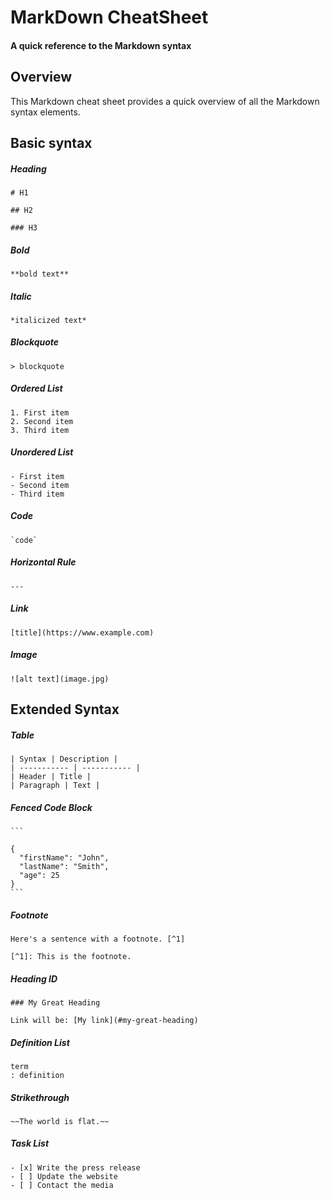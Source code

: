 # MarkDown CheatSheet

#### A quick reference to the Markdown syntax
   
## Overview

This Markdown cheat sheet provides a quick overview of all the Markdown syntax elements. 

## Basic syntax

##### Heading	

    # H1
    
    ## H2
    
    ### H3
##### Bold	

    **bold text**

##### Italic	

    *italicized text*

##### Blockquote	

    > blockquote

##### Ordered List	

    1. First item
    2. Second item
    3. Third item

##### Unordered List	

    - First item
    - Second item
    - Third item

##### Code	

    `code`

##### Horizontal Rule	

    ---

##### Link	

    [title](https://www.example.com)

##### Image	

    ![alt text](image.jpg)
    
## Extended Syntax

##### Table	

    | Syntax | Description |
    | ----------- | ----------- |
    | Header | Title |
    | Paragraph | Text |

##### Fenced Code Block	

    ```
    
    {
      "firstName": "John",
      "lastName": "Smith",
      "age": 25
    }
    ```

##### Footnote	

    Here's a sentence with a footnote. [^1]

    [^1]: This is the footnote.

##### Heading ID	

    ### My Great Heading
    
    Link will be: [My link](#my-great-heading)

##### Definition List	

    term
    : definition

##### Strikethrough	

    ~~The world is flat.~~
    
##### Task List	

    - [x] Write the press release
    - [ ] Update the website
    - [ ] Contact the media